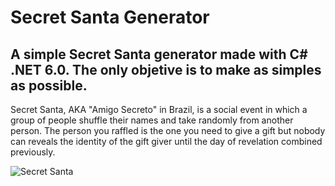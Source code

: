 # Secret Santa Generator
## A simple Secret Santa generator made with C# .NET 6.0. The only objetive is to make as simples as possible. 
Secret Santa, AKA "Amigo Secreto" in Brazil, is a social event in which a group of people shuffle their names and take randomly from another person. The person you raffled is the one you need to give a gift but nobody can reveals the identity of the gift giver until the day of revelation combined previously.

![Secret Santa](https://cache-cdn.drawnames.com/prod/resize-image?urlb64=aHR0cHM6Ly93Y21zZXUuYmxvYi5jb3JlLndpbmRvd3MubmV0L2RyYXduYW1lcy8yMDIxMDgxNjEwMDBfYmxvZ19zZWNyZXQtc2FudGEtaWRlYXMtMS5qcGc&signature=Zd1jRViKqgdsCYM1gfmvyQz6zmi5XNiTgX-CW1rEwz4&width=2312&height=1000)
